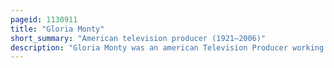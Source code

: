 ```yaml
---
pageid: 1130911
title: "Gloria Monty"
short_summary: "American television producer (1921–2006)"
description: "Gloria Monty was an american Television Producer working primarily in the Field of daytime Drama."
---
```

